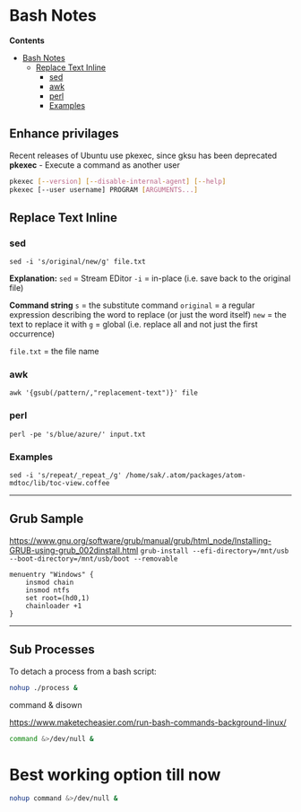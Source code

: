 # Bash Notes

**Contents**
<!-- MDTOC maxdepth:6 firsth1:1 numbering:0 flatten:0 bullets:1 updateOnSave:1 -->

- [Bash Notes](#bash-notes)
   - [Replace Text Inline](#replace-text-inline)
      - [sed](#sed)
      - [awk](#awk)
      - [perl](#perl)
      - [Examples](#examples)

<!-- /MDTOC -->

## Enhance privilages
Recent releases of Ubuntu use pkexec, since gksu has been deprecated
**pkexec** - Execute a command as another user
```sh
pkexec [--version] [--disable-internal-agent] [--help]
pkexec [--user username] PROGRAM [ARGUMENTS...]
```

## Replace Text Inline
### sed
`sed -i 's/original/new/g' file.txt`

**Explanation:**
`sed` = Stream EDitor
`-i` = in-place (i.e. save back to the original file)

**Command string**
`s` = the substitute command
`original` = a regular expression describing the word to replace (or just the word itself)
`new` = the text to replace it with
`g` = global (i.e. replace all and not just the first occurrence)

`file.txt` = the file name

### awk
`awk '{gsub(/pattern/,"replacement-text")}' file`

### perl
`perl -pe 's/blue/azure/' input.txt`


### Examples
`sed -i 's/repeat/_repeat_/g' /home/sak/.atom/packages/atom-mdtoc/lib/toc-view.coffee`

***
## Grub Sample
https://www.gnu.org/software/grub/manual/grub/html_node/Installing-GRUB-using-grub_002dinstall.html
`grub-install --efi-directory=/mnt/usb --boot-directory=/mnt/usb/boot --removable`

```
menuentry "Windows" {
	insmod chain
	insmod ntfs
	set root=(hd0,1)
	chainloader +1
}
```

***

## Sub Processes
To detach a process from a bash script:
```sh
nohup ./process &
```

command & disown

https://www.maketecheasier.com/run-bash-commands-background-linux/
```sh
command &>/dev/null &
```

# Best working option till now
```sh
nohup command &>/dev/null &
```
